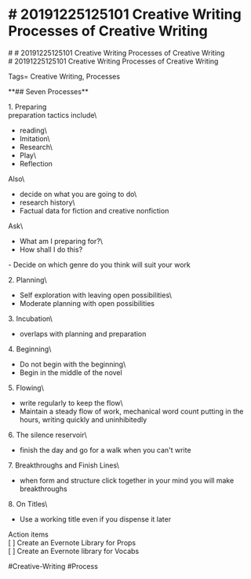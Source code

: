# \# 20191225125101 Creative Writing Processes of Creative Writing

\# \# 20191225125101 Creative Writing Processes of Creative Writing\
\# 20191225125101 Creative Writing Processes of Creative Writing

Tags= Creative Writing, Processes

\*\*\#\# Seven Processes\*\*

1\. Preparing\
preparation tactics include\
- reading\
- Imitation\
- Research\
- Play\
- Reflection

Also\
- decide on what you are going to do\
- research history\
- Factual data for fiction and creative nonfiction

Ask\
- What am I preparing for?\
- How shall I do this?

\- Decide on which genre do you think will suit your work

2\. Planning\
- Self exploration with leaving open possibilities\
- Moderate planning with open possibilities

3\. Incubation\
- overlaps with planning and preparation

4\. Beginning\
- Do not begin with the beginning\
- Begin in the middle of the novel

5\. Flowing\
- write regularly to keep the flow\
- Maintain a steady flow of work, mechanical word count putting in the hours, writing quickly and uninhibitedly

6\. The silence reservoir\
- finish the day and go for a walk when you can't write

7\. Breakthroughs and Finish Lines\
- when form and structure click together in your mind you will make breakthroughs

8\. On Titles\
- Use a working title even if you dispense it later

Action items\
\[ \] Create an Evernote Library for Props\
\[ \] Create an Evernote library for Vocabs

\#Creative-Writing \#Process
